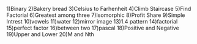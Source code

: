 1)Binary
2)Bakery bread
3)Celsius to Farhenheit
4)Climb Staircase
5)Find Factorial
6)Greatest among three
7)Isomorphic
8)Profit Share
9)Simple Intrest
10)vowels
11)water
12)mirror image
13)1.4 pattern
14)factorial
15)perfect factor
16)between two
17)pascal
18)Positive and Negative
19)Upper and Lower
20)M and Nth
